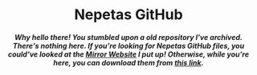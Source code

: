 <center>
    <h1 align="center">Nepetas GitHub</h1>
    <h5 align="center"><i>Why hello there! You stumbled upon a old repository I've archived. There's nothing here. If you're looking for Nepetas GitHub files, you could've looked at the <a href="https://chr0nict.github.io/Nepeta-Mirror/">Mirror Website</a> I put up! Otherwise, while you're here, you can download them from <a href="https://chr0nict.github.io/Nepeta-Mirror/nepsgit.7z">this link</a>.</h5>
</center>